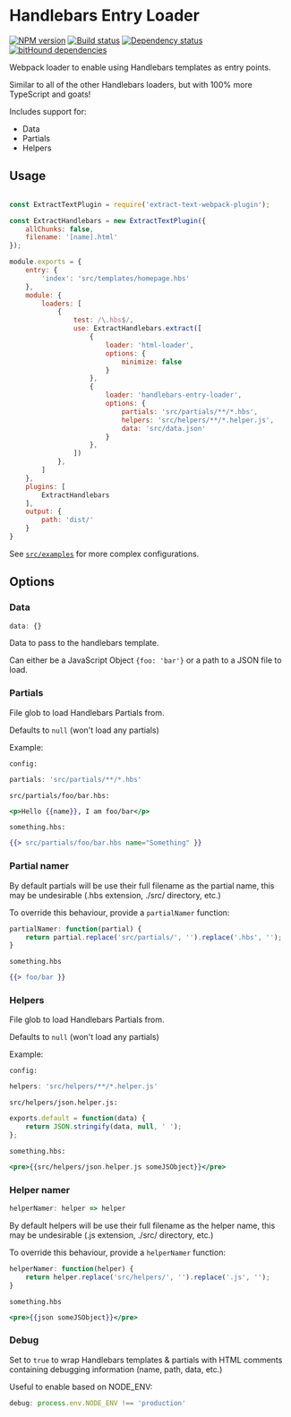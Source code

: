 # Handlebars Entry Loader
[![NPM version](https://img.shields.io/npm/v/handlebars-entry-loader.svg?maxAge=3600)](https://travis-ci.org/lindsayevans/handlebars-entry-loader) [![Build status](https://img.shields.io/travis/lindsayevans/handlebars-entry-loader.svg?maxAge=3600)](https://www.npmjs.com/package/handlebars-entry-loader) [![Dependency status](https://img.shields.io/david/lindsayevans/handlebars-entry-loader.svg?maxAge=3600)](https://david-dm.org/lindsayevans/handlebars-entry-loader) [![bitHound dependencies](https://img.shields.io/bithound/dependencies/github/lindsayevans/handlebars-entry-loader.svg?maxAge=3600)](https://www.bithound.io/github/lindsayevans/handlebars-entry-loader/master/dependencies/npm)

Webpack loader to enable using Handlebars templates as entry points.

Similar to all of the other Handlebars loaders, but with 100% more TypeScript and goats!

Includes support for:
* Data
* Partials
* Helpers

## Usage

```javascript

const ExtractTextPlugin = require('extract-text-webpack-plugin');

const ExtractHandlebars = new ExtractTextPlugin({
    allChunks: false,
    filename: '[name].html'
});

module.exports = {
    entry: {
        'index': 'src/templates/homepage.hbs'
    },
    module: {
        loaders: [
            {
                test: /\.hbs$/,
                use: ExtractHandlebars.extract([
                    {
                        loader: 'html-loader',
                        options: {
                            minimize: false
                        }
                    },
                    {
                        loader: 'handlebars-entry-loader',
                        options: {
                            partials: 'src/partials/**/*.hbs',
                            helpers: 'src/helpers/**/*.helper.js',
                            data: 'src/data.json'
                        }
                    },
                ])
            },
        ]
    },
    plugins: [
        ExtractHandlebars
    ],
    output: {
        path: 'dist/'
    }
}
```

See [`src/examples`](./src/examples/) for more complex configurations.

## Options

### Data
```javascript
data: {}
```
Data to pass to the handlebars template.

Can either be a JavaScript Object `{foo: 'bar'}` or a path to a JSON file to load.

### Partials

File glob to load Handlebars Partials from.

Defaults to `null` (won't load any partials)

Example:

`config:`
```javascript
partials: 'src/partials/**/*.hbs'
```

`src/partials/foo/bar.hbs:`
```handlebars
<p>Hello {{name}}, I am foo/bar</p>
```

`something.hbs:`
```handlebars
{{> src/partials/foo/bar.hbs name="Something" }}
```

### Partial namer

By default partials will be use their full filename as the partial name, this may be undesirable (.hbs extension, ./src/ directory, etc.)

To override this behaviour, provide a `partialNamer` function:
```javascript
partialNamer: function(partial) {
    return partial.replace('src/partials/', '').replace('.hbs', '');
}
```

`something.hbs`
```handlebars
{{> foo/bar }}
```


### Helpers


File glob to load Handlebars Partials from.

Defaults to `null` (won't load any partials)

Example:

`config:`
```javascript
helpers: 'src/helpers/**/*.helper.js'
```

`src/helpers/json.helper.js:`
```javascript
exports.default = function(data) {
    return JSON.stringify(data, null, ' ');
};
```

`something.hbs:`
```handlebars
<pre>{{src/helpers/json.helper.js someJSObject}}</pre>
```


### Helper namer

```javascript
helperNamer: helper => helper
```

By default helpers will be use their full filename as the helper name, this may be undesirable (.js extension, ./src/ directory, etc.)

To override this behaviour, provide a `helperNamer` function:
```javascript
helperNamer: function(helper) {
    return helper.replace('src/helpers/', '').replace('.js', '');
}
```

`something.hbs`
```handlebars
<pre>{{json someJSObject}}</pre>
```


### Debug

Set to `true` to wrap Handlebars templates & partials with HTML comments containing debugging information (name, path, data, etc.)

Useful to enable based on NODE_ENV:
```javascript
debug: process.env.NODE_ENV !== 'production'
```
